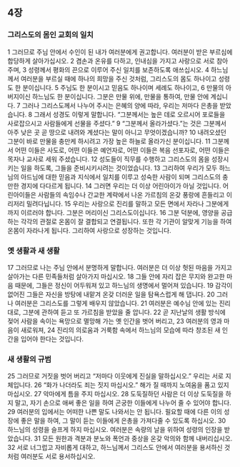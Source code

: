 ## 4장
### 그리스도의 몸인 교회의 일치
1 그러므로 주님 안에서 수인이 된 내가 여러분에게 권고합니다. 여러분이 받은 부르심에 합당하게 살아가십시오.
2 겸손과 온유를 다하고, 인내심을 가지고 사랑으로 서로 참아 주며,
3 성령께서 평화의 끈으로 이루어 주신 일치를 보존하도록 애쓰십시오.
4 하느님께서 여러분을 부르실 때에 하나의 희망을 주신 것처럼, 그리스도의 몸도 하나이고 성령도 한 분이십니다.
5 주님도 한 분이시고 믿음도 하나이며 세례도 하나이고,
6 만물의 아버지이신 하느님도 한 분이십니다. 그분은 만물 위에, 만물을 통하여, 만물 안에 계십니다.
7 그러나 그리스도께서 나누어 주시는 은혜의 양에 따라, 우리는 저마다 은총을 받았습니다.
8 그래서 성경도 이렇게 말합니다. “그분께서는 높은 데로 오르시어 포로들을 사로잡으시고 사람들에게 선물을 주셨다.”
9 “그분께서 올라가셨다.”는 것은 그분께서 아주 낮은 곳 곧 땅으로 내려와 계셨다는 말이 아니고 무엇이겠습니까?
10 내려오셨던 그분이 바로 만물을 충만케 하시려고 가장 높은 하늘로 올라가신 분이십니다.
11 그분께서 어떤 이들은 사도로, 어떤 이들은 예언자로, 어떤 이들은 복음 선포자로, 어떤 이들은 목자나 교사로 세워 주셨습니다.
12 성도들이 직무를 수행하고 그리스도의 몸을 성장시키는 일을 하도록, 그들을 준비시키시려는 것이었습니다.
13 그리하여 우리가 모두 하느님의 아드님에 대한 믿음과 지식에서 일치를 이루고 성숙한 사람이 되며 그리스도의 충만한 경지에 다다르게 됩니다.
14 그러면 우리는 더 이상 어린아이가 아닐 것입니다. 어린아이들은 사람들의 속임수나 간교한 계략에서 나온 가르침의 온갖 풍랑에 흔들리고 이리저리 밀려다닙니다.
15 우리는 사랑으로 진리를 말하고 모든 면에서 자라나 그분에게까지 이르러야 합니다. 그분은 머리이신 그리스도이십니다.
16 그분 덕분에, 영양을 공급하는 각각의 관절로 온몸이 잘 결합되고 연결됩니다. 또한 각 기관이 알맞게 기능을 하여 온몸이 자라나게 됩니다. 그리하여 사랑으로 성장하는 것입니다.
### 옛 생활과 새 생활
17 그러므로 나는 주님 안에서 분명하게 말합니다. 여러분은 더 이상 헛된 마음을 가지고 살아가는 다른 민족들처럼 살아가지 마십시오.
18 그들 안에 자리 잡은 무지와 완고한 마음 때문에, 그들은 정신이 어두워져 있고 하느님의 생명에서 멀어져 있습니다.
19 감각이 없어진 그들은 자신을 방탕에 내맡겨 온갖 더러운 일을 탐욕스럽게 해 댑니다.
20 그러나 여러분은 그리스도를 그렇게 배우지 않았습니다.
21 여러분은 예수님 안에 있는 진리대로, 그분에 관하여 듣고 또 가르침을 받았을 줄 압니다.
22 곧 지난날의 생활 방식에 젖어 사람을 속이는 욕망으로 멸망해 가는 옛 인간을 벗어 버리고,
23 여러분의 영과 마음이 새로워져,
24 진리의 의로움과 거룩함 속에서 하느님의 모습에 따라 창조된 새 인간을 입어야 한다는 것입니다.
### 새 생활의 규범
25 그러므로 거짓을 벗어 버리고 “저마다 이웃에게 진실을 말하십시오.” 우리는 서로 지체입니다.
26 “화가 나더라도 죄는 짓지 마십시오.” 해가 질 때까지 노여움을 품고 있지 마십시오.
27 악마에게 틈을 주지 마십시오.
28 도둑질하던 사람은 더 이상 도둑질을 하지 말고, 자기 손으로 애써 좋은 일을 하여 곤궁한 이들에게 나누어 줄 수 있어야 합니다.
29 여러분의 입에서는 어떠한 나쁜 말도 나와서는 안 됩니다. 필요할 때에 다른 이의 성장에 좋은 말을 하여, 그 말이 듣는 이들에게 은총을 가져다줄 수 있도록 하십시오.
30 하느님의 성령을 슬프게 하지 마십시오. 여러분은 속량의 날을 위하여 성령의 인장을 받았습니다.
31 모든 원한과 격분과 분노와 폭언과 중상을 온갖 악의와 함께 내버리십시오.
32 서로 너그럽고 자비롭게 대하고, 하느님께서 그리스도 안에서 여러분을 용서하신 것처럼 여러분도 서로 용서하십시오.
